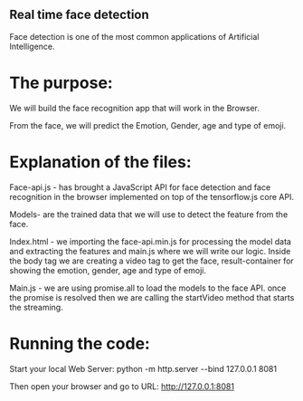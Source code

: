 ## Real time face detection
Face detection is one of the most common applications of Artificial Intelligence.

# The purpose:
We will build the face recognition app that will work in the Browser. 

From the face, we will predict the Emotion, Gender, age and type of emoji.

# Explanation of the files:
Face-api.js - has brought a JavaScript API for face detection and face recognition in the browser implemented on top of the tensorflow.js core API.

Models- are the trained data that we will use to detect the feature from the face.

Index.html - we importing the face-api.min.js for processing the model data and extracting the features and main.js where we will write our logic.
Inside the body tag we are creating a video tag to get the face, result-container for showing the emotion, gender, age and type of emoji.

Main.js - we are using promise.all to load the models to the face API. once the promise is resolved then we are calling the startVideo method that starts the streaming.

# Running the code:
Start your local Web Server: python -m http.server --bind 127.0.0.1 8081

Then open your browser and go to URL: http://127.0.0.1:8081


